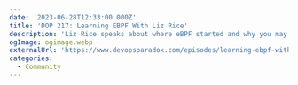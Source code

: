 ```yaml
---
date: '2023-06-28T12:33:00.000Z'
title: 'DOP 217: Learning EBPF With Liz Rice'
description: 'Liz Rice speaks about where eBPF started and why you may never write a line of (byte)code of eBPF yourself'
ogImage: ogimage.webp
externalUrl: 'https://www.devopsparadox.com/episodes/learning-ebpf-with-liz-rice-217/'
categories:
  - Community
---
```

